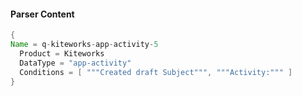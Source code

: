#### Parser Content
```Java
{
Name = q-kiteworks-app-activity-5
  Product = Kiteworks
  DataType = "app-activity"
  Conditions = [ """Created draft Subject""", """Activity:""" ]
}
```